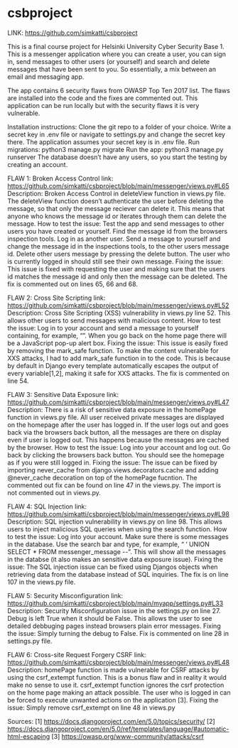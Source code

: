 # csbproject
LINK: https://github.com/simkatti/csbproject

This is a final course project for Helsinki University Cyber Security Base 1. This is a messenger application where you can create a user, you can sign in, send messages to other users (or yourself) and search and delete messages that have been sent to you. So essentially, a mix between an email and messaging app.

The app contains 6 security flaws from OWASP Top Ten 2017 list. The flaws are installed into the code and the fixes are commented out. This application can be run locally but with the security flaws it is very vulnerable. 

Installation instructions: Clone the git repo to a folder of your choice. Write a secret key in .env file or navigate to settings.py and change the secret key there. The application assumes your secret key is in .env file. Run migrations: python3 manage.py migrate
Run the app: python3 manage.py runserver
The database doesn’t have any users, so you start the testing by creating an account. 

FLAW 1: Broken Access Control
link: https://github.com/simkatti/csbproject/blob/main/messenger/views.py#L65
Description: Broken Access Control in deleteView function in views.py file. The deleteView function doesn’t authenticate the user before deleting the message, so that only the message reciever can delete it. This means that anyone who knows the message id or iterates through them can delete the message.
How to test the issue: Test the app and send messages to other users you have created or yourself. Find the message id from the browsers inspection tools. Log in as another user. Send a message to yourself and change the message id in the inspections tools, to the other users message id. Delete other users message by pressing the delete button. The user who is currently logged in should still see their own message. 
Fixing the issue: This issue is fixed with requesting the user and making sure that the users id matches the message id and only then the message can be deleted. The fix is commented out on lines 65, 66 and 68. 

FLAW 2: Cross Site Scripting
link: https://github.com/simkatti/csbproject/blob/main/messenger/views.py#L52
Description: Cross Site Scripting (XSS) vulnerability in views.py line 52. This allows other users to send messages with malicious content. 
How to test the issue: Log in to your account and send a message to yourself containing, for example, “<script>alert('hello')</script>”. When you go back on the home page there will be a JavaScript pop-up alert box. 
Fixing the issue: This issue is easily fixed by removing the mark_safe function. To make the content vulnerable for XXS attacks, I had to add mark_safe function in to the code. This is because by default in Django every template automatically escapes the output of every variable[1,2], making it safe for XXS attacks. The fix is commented on line 54.

FLAW 3: Sensitive Data Exposure
link: https://github.com/simkatti/csbproject/blob/main/messenger/views.py#L47
Description: There is a risk of sensitive data exposure in the homePage function in views.py file. All user received private messages are displayed on the homepage after the user has logged in. If the user logs out and goes back via the browsers back button, all the messages are there on display even if user is logged out. This happens because the messages are cached by the browser. 
How to test the issue: Log into your account and log out. Go back by clicking the browsers back button. You should see the homepage as if you were still logged in. 
Fixing the issue: The issue can be fixed by importing never_cache from django.views.decorators.cache and adding @never_cache decoration on top of the homePage fucntion. The commented out fix can be found on line 47 in the views.py. The import is not commented out in views.py.

FLAW 4: SQL Injection
link: https://github.com/simkatti/csbproject/blob/main/messenger/views.py#L98
Description: SQL injection vulnerability in views.py on line 98. This allows users to inject malicious SQL queries when using the search function. 
How to test the issue: Log into your account. Make sure there is some messages in the database. Use the search bar and type, for example, “ ‘ UNION SELECT * FROM messenger_message --”. This will show all the messages in the databse (it also makes an sensitive data exposure issue). 
Fixing the issue: The SQL injection issue can be fixed using Djangos objects when retrieving data from the database instead of SQL inquiries. The fix is on line 107 in the views.py file. 

FLAW 5: Security Misconfiguration
link: https://github.com/simkatti/csbproject/blob/main/myapp/settings.py#L33
Description: Security Misconfiguration issue in the settings.py on line 27. Debug is left True when it should be False. This allows the user to see detailed debbuging pages instead browsers plain error messages. 
Fixing the issue: Simply turning the debug to False. Fix is commented on line 28 in settings.py file. 

FLAW 6: Cross-site Request Forgery CSRF
link: https://github.com/simkatti/csbproject/blob/main/messenger/views.py#L48
Description: homePage function is made vulnerable for CSRF attacks by using the csrf_extempt function. This is a bonus flaw and in reality it would make no sense to use it. csrf_extempt function ignores the csrf protection on the home page making an attack possible. The user who is logged in can be forced to execute unwanted actions on the application [3].
Fixing the issue: Simply remove csrf_extempt on line 48 in views.py

Sources: 
[1] https://docs.djangoproject.com/en/5.0/topics/security/
[2] https://docs.djangoproject.com/en/5.0/ref/templates/language/#automatic-html-escaping
[3] https://owasp.org/www-community/attacks/csrf
